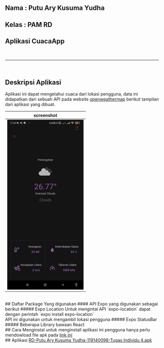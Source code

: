 ## Nama  : Putu Ary Kusuma Yudha
## Kelas : PAM RD
## Aplikasi CuacaApp

<br>
<hr>
<br>

## Deskripsi Aplikasi
Aplikasi ini dapat mengetahui cuaca dari lokasi pengguna, data ini didapatkan dari sebuah API pada website <a href="https://openweathermap.org/">openweathermap</a>
berikut tampilan dari aplikasi yang dibuat.

| screenshot    |
|------------|
| <img src="https://github.com/putuary/Tugas4_PAM/blob/main/Screenshoot/Screenshot_2022-04-19-17-42-43-841_com.ary.CuacaApp.jpg" width="250">
<br>
## Daftar Package Yang digunakan
#### API Expo yang digunakan sebagai berikut
##### Expo Location
Untuk mengintal API `expo-location` dapat dengan perintah `expo install expo-location` <br>
API ini digunakan untuk mengambil lokasi pengguna
##### Expo StatusBar
##### Beberapa Library bawaan React
<br>
## Cara Menginstal
untuk menginstall aplikasi ini pengguna hanya perlu mendowload file apk pada <a href="https://github.com/putuary/Tugas4_PAM/tree/main/File%20APK">link ini</a>
<br>
## Aplikasi
<a href="https://github.com/putuary/Tugas4_PAM/tree/main/File%20APK">RD-Putu Ary Kusuma Yudha-119140098-Tugas Individu 4.apk</a>

